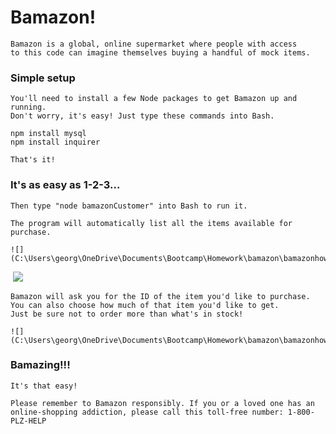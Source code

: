 # Bamazon!

    Bamazon is a global, online supermarket where people with access
    to this code can imagine themselves buying a handful of mock items.

### Simple setup

    You'll need to install a few Node packages to get Bamazon up and running.
    Don't worry, it's easy! Just type these commands into Bash.
    
    npm install mysql
    npm install inquirer
    
    That's it!

### It's as easy as 1-2-3...

    Then type "node bamazonCustomer" into Bash to run it.
    
    The program will automatically list all the items available for purchase.

    ![](C:\Users\georg\OneDrive\Documents\Bootcamp\Homework\bamazon\bamazonhowtorun.png)

​   ![](C:\Users\georg\OneDrive\Documents\Bootcamp\Homework\bamazon\bamazonstorefront.png)

    Bamazon will ask you for the ID of the item you'd like to purchase.
    You can also choose how much of that item you'd like to get.
    Just be sure not to order more than what's in stock!

    ![](C:\Users\georg\OneDrive\Documents\Bootcamp\Homework\bamazon\bamazonhowtoorder.png)

### Bamazing!!!

    It's that easy!
    
    Please remember to Bamazon responsibly. If you or a loved one has an
    online-shopping addiction, please call this toll-free number: 1-800-PLZ-HELP